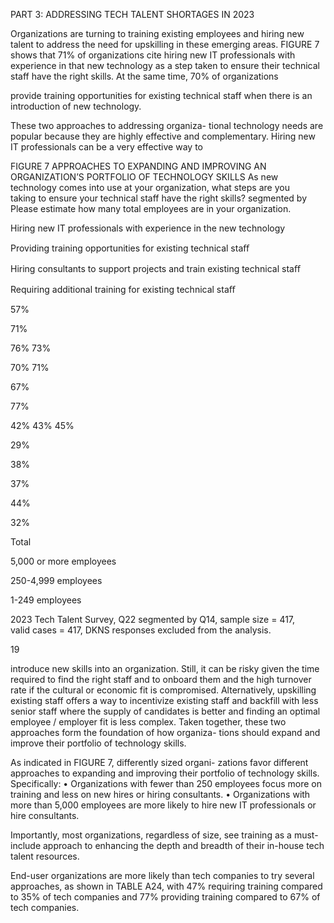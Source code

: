 PART 3: ADDRESSING TECH TALENT SHORTAGES IN 2023


Organizations are turning to training existing 
employees and hiring new talent to address the 
need for upskilling in these emerging areas. FIGURE 7 
shows that 71% of organizations cite hiring new IT 
professionals with experience in that new technology 
as a step taken to ensure their technical staff have 
the right skills. At the same time, 70% of organizations 


provide training opportunities for existing technical 
staff when there is an introduction of new technology.


These two approaches to addressing organiza-
tional technology needs are popular because they 
are highly effective and complementary. Hiring 
new IT professionals can be a very effective way to 


FIGURE 7 
APPROACHES TO EXPANDING AND IMPROVING AN ORGANIZATION’S 
PORTFOLIO OF TECHNOLOGY SKILLS
As new technology comes into use at your organization, what steps are you  
taking to ensure your technical staff have the right skills? segmented by 
Please estimate how many total employees are in your organization. 


Hiring new IT professionals with
experience in the new technology


Providing training opportunities
for existing technical staﬀ


Hiring consultants to support projects
and train existing technical staﬀ


Requiring additional training
for existing technical staﬀ


57%


71%


76%
73%


70%
71%


67%


77%


42%
43%
45%


29%


38%


37%


44%


32%


Total


5,000 or more employees


250-4,999 employees


1-249 employees


2023 Tech Talent Survey, Q22 segmented by Q14, sample size = 417,  
valid cases = 417, DKNS responses excluded from the analysis.


 19


introduce new skills into an organization. Still, it can 
be risky given the time required to find the right 
staff and to onboard them and the high turnover 
rate if the cultural or economic fit is compromised. 
Alternatively, upskilling existing staff offers a way 
to incentivize existing staff and backfill with less 
senior staff where the supply of candidates is 
better and finding an optimal employee / employer 
fit is less complex. Taken together, these two 
approaches form the foundation of how organiza-
tions should expand and improve their portfolio of 
technology skills.


As indicated in FIGURE 7, differently sized organi-
zations favor different approaches to expanding 
and improving their portfolio of technology skills. 
Specifically:
•  Organizations with fewer than 250 employees 
focus more on training and less on new hires or 
hiring consultants.
•  Organizations with more than 5,000 employees 
are more likely to hire new IT professionals or 
hire consultants.


Importantly, most organizations, regardless of 
size, see training as a must-include approach to 
enhancing the depth and breadth of their in-house 
tech talent resources.


End-user organizations are more likely than tech 
companies to try several approaches, as shown in 
TABLE A24, with 47% requiring training compared to 
35% of tech companies and 77% providing training 
compared to 67% of tech companies.


